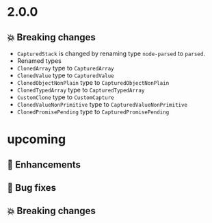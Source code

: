 # 2.0.0

## :boom: Breaking changes

- `CapturedStack` is changed by renaming type `node-parsed` to `parsed`.
- Renamed types
- `ClonedArray` type to `CapturedArray`
- `ClonedValue` type to `CapturedValue`
- `ClonedObjectNonPlain` type to `CapturedObjectNonPlain`
- `ClonedTypedArray` type to `CapturedTypedArray`
- `CustomClone` type to `CustomCapture`
- `ClonedValueNonPrimitive` type to `CapturedValueNonPrimitive`
- `ClonedPromisePending` type to `CapturedPromisePending`

# upcoming

## :tada: Enhancements

## :bug: Bug fixes

## :boom: Breaking changes
